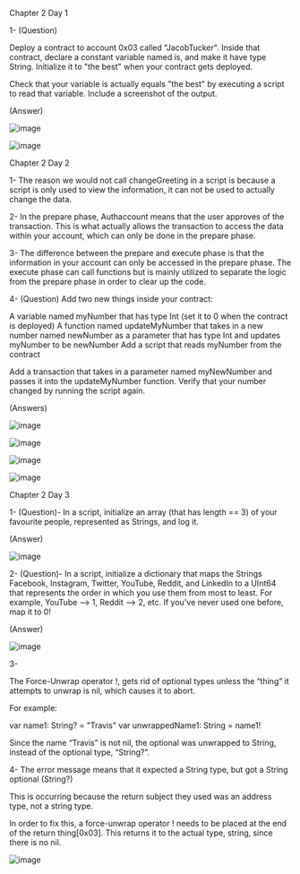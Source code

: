 Chapter 2 Day 1

1- (Question) 

Deploy a contract to account 0x03 called "JacobTucker". Inside that contract, declare a constant variable named is, and make it have type String. Initialize it to "the best" when your contract gets deployed.

Check that your variable is actually equals "the best" by executing a script to read that variable. Include a screenshot of the output.



(Answer)

![image](https://user-images.githubusercontent.com/106039625/170081588-0f5731ad-33d0-4811-9f0d-635d92154c35.png)



![image](https://user-images.githubusercontent.com/106039625/169721017-d84d22a5-459f-464a-a0cc-2440eb682b6e.png)




Chapter 2 Day 2

1- The reason we would not call changeGreeting in a script is because a script is only used to view the information, it can not be used to actually change the data. 

2- In the prepare phase, Authaccount means that the user approves of the transaction. This is what actually allows the transaction to access the data within your account, which can only be done in the prepare phase.

3- The difference between the prepare and execute phase is that the information in your account can only be accessed in the prepare phase. The execute phase can call functions but is mainly utilized to separate the logic from the prepare phase in order to clear up the code.

4- (Question)
Add two new things inside your contract:

A variable named myNumber that has type Int (set it to 0 when the contract is deployed)
A function named updateMyNumber that takes in a new number named newNumber as a parameter that has type Int and updates myNumber to be newNumber
Add a script that reads myNumber from the contract

Add a transaction that takes in a parameter named myNewNumber and passes it into the updateMyNumber function. Verify that your number changed by running the script again.



(Answers)

![image](https://user-images.githubusercontent.com/106039625/169858736-016d5ee0-ed6f-49aa-b813-4371346b61cb.png)


![image](https://user-images.githubusercontent.com/106039625/169858914-343f15cd-085e-4476-8865-3c70c28fc376.png)


![image](https://user-images.githubusercontent.com/106039625/169858991-f5de0241-55e4-4ed3-9b12-eeda6051389c.png)


![image](https://user-images.githubusercontent.com/106039625/169859049-3801694b-47a6-4630-8a07-a25dc995fae3.png)




Chapter 2 Day 3

1- (Question)- In a script, initialize an array (that has length == 3) of your favourite people, represented as Strings, and log it.

(Answer)

![image](https://user-images.githubusercontent.com/106039625/170078960-83e6b048-6523-4d08-b6c4-1c6d9133da0d.png)

2- (Question)- In a script, initialize a dictionary that maps the Strings Facebook, Instagram, Twitter, YouTube, Reddit, and LinkedIn to a UInt64 that represents the order in which you use them from most to least. For example, YouTube --> 1, Reddit --> 2, etc. If you've never used one before, map it to 0!


(Answer)

![image](https://user-images.githubusercontent.com/106039625/170079071-1bf9e569-9849-4afe-89c4-9dd93f4b4f4a.png)


3- 

The Force-Unwrap operator !, gets rid of optional types unless the “thing” it attempts to unwrap is nil, which causes it to abort.

For example:  

var name1: String? = "Travis"
var unwrappedName1: String = name1!

Since the name “Travis” is not nil, the optional was unwrapped to String, instead of the optional type, “String?”. 


4-
The error message means that it expected a String type, but got a String optional (String?)

This is occurring because the return subject they used was an address type, not a string type. 

In order to fix this, a force-unwrap operator ! needs to be placed at the end of the return thing[0x03]. This returns it to the actual type, string, since there is no nil.

![image](https://user-images.githubusercontent.com/106039625/170079419-c2716f05-e303-4e04-8445-0017ad5d8194.png)







